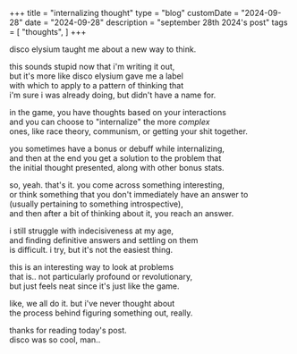 +++
title = "internalizing thought"
type = "blog"
customDate = "2024-09-28"
date = "2024-09-28"
description = "september 28th 2024's post"
tags = [
    "thoughts",
]
+++

disco elysium taught me about a new way to think.

this sounds stupid now that i'm writing it out,\
but it's more like disco elysium gave me a label\
with which to apply to a pattern of thinking that\
i'm sure i was already doing, but didn't have a name for.

in the game, you have thoughts based on your interactions\
and you can choose to "internalize" the more *complex*\
ones, like race theory, communism, or getting your shit together.

you sometimes have a bonus or debuff while internalizing,\
and then at the end you get a solution to the problem that\
the initial thought presented, along with other bonus stats.

so, yeah. that's it. you come across something interesting,\
or think something that you don't immediately have an answer to\
(usually pertaining to something introspective),\
and then after a bit of thinking about it, you reach an answer.

i still struggle with indecisiveness at my age,\
and finding definitive answers and settling on them\
is difficult. i try, but it's not the easiest thing.

this is an interesting way to look at problems\
that is.. not particularly profound or revolutionary,\
but just feels neat since it's just like the game.

like, we all do it. but i've never thought about\
the process behind figuring something out, really.

thanks for reading today's post.\
disco was so cool, man..
